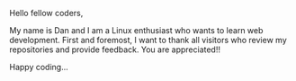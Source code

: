 Hello fellow coders,

My name is Dan and I am a Linux enthusiast who wants to learn web development. 
First and foremost, I want to thank all visitors who review my repositories and provide feedback. You are appreciated!! 

Happy coding...


<!---
B31rut/B31rut is a ✨ special ✨ repository because its `README.md` (this file) appears on your GitHub profile.
You can click the Preview link to take a look at your changes.
--->

